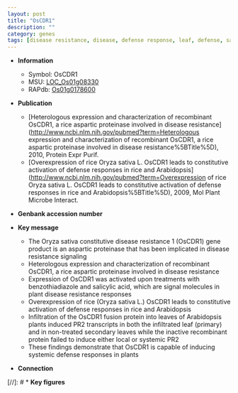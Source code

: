 ```yaml
---
layout: post
title: "OsCDR1"
description: ""
category: genes
tags: [disease resistance, disease, defense response, leaf, defense, salicylic acid]
---
```


* **Information**  
    + Symbol: OsCDR1  
    + MSU: [LOC_Os01g08330](http://rice.uga.edu/cgi-bin/ORF_infopage.cgi?orf=LOC_Os01g08330)  
    + RAPdb: [Os01g0178600](http://rapdb.dna.affrc.go.jp/viewer/gbrowse_details/irgsp1?name=Os01g0178600)  

* **Publication**  
    + [Heterologous expression and characterization of recombinant OsCDR1, a rice aspartic proteinase involved in disease resistance](http://www.ncbi.nlm.nih.gov/pubmed?term=Heterologous expression and characterization of recombinant OsCDR1, a rice aspartic proteinase involved in disease resistance%5BTitle%5D), 2010, Protein Expr Purif.
    + [Overexpression of rice Oryza sativa L. OsCDR1 leads to constitutive activation of defense responses in rice and Arabidopsis](http://www.ncbi.nlm.nih.gov/pubmed?term=Overexpression of rice Oryza sativa L. OsCDR1 leads to constitutive activation of defense responses in rice and Arabidopsis%5BTitle%5D), 2009, Mol Plant Microbe Interact.

* **Genbank accession number**  

* **Key message**  
    + The Oryza sativa constitutive disease resistance 1 (OsCDR1) gene product is an aspartic proteinase that has been implicated in disease resistance signaling
    + Heterologous expression and characterization of recombinant OsCDR1, a rice aspartic proteinase involved in disease resistance
    + Expression of OsCDR1 was activated upon treatments with benzothiadiazole and salicylic acid, which are signal molecules in plant disease resistance responses
    + Overexpression of rice (Oryza sativa L.) OsCDR1 leads to constitutive activation of defense responses in rice and Arabidopsis
    + Infiltration of the OsCDR1 fusion protein into leaves of Arabidopsis plants induced PR2 transcripts in both the infiltrated leaf (primary) and in non-treated secondary leaves while the inactive recombinant protein failed to induce either local or systemic PR2
    + These findings demonstrate that OsCDR1 is capable of inducing systemic defense responses in plants

* **Connection**  

[//]: # * **Key figures**  


